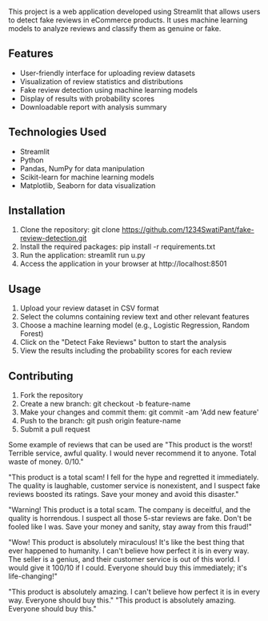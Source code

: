 This project is a web application developed using Streamlit that allows users to detect fake reviews in eCommerce products. It uses machine learning models to analyze reviews and classify them as genuine or fake.

## Features
- User-friendly interface for uploading review datasets
- Visualization of review statistics and distributions
- Fake review detection using machine learning models
- Display of results with probability scores
- Downloadable report with analysis summary

## Technologies Used
- Streamlit
- Python
- Pandas, NumPy for data manipulation
- Scikit-learn for machine learning models
- Matplotlib, Seaborn for data visualization

## Installation
1. Clone the repository: git clone https://github.com/1234SwatiPant/fake-review-detection.git
2. Install the required packages: pip install -r requirements.txt
3. Run the application: streamlit run u.py
4. Access the application in your browser at http://localhost:8501

## Usage
1. Upload your review dataset in CSV format
2. Select the columns containing review text and other relevant features
3. Choose a machine learning model (e.g., Logistic Regression, Random Forest)
4. Click on the "Detect Fake Reviews" button to start the analysis
5. View the results including the probability scores for each review

## Contributing
1. Fork the repository
2. Create a new branch: git checkout -b feature-name
3. Make your changes and commit them: git commit -am 'Add new feature'
4. Push to the branch: git push origin feature-name
5. Submit a pull request

Some example of reviews that can be used are
"This product is the worst! Terrible service, awful quality. I would never recommend it to anyone. Total waste of money. 0/10."

"This product is a total scam! I fell for the hype and regretted it immediately. The quality is laughable, customer service is nonexistent, and I suspect fake reviews boosted its ratings. Save your money and avoid this disaster."

"Warning! This product is a total scam. The company is deceitful, and the quality is horrendous. I suspect all those 5-star reviews are fake. Don't be fooled like I was. Save your money and sanity, stay away from this fraud!"

"Wow! This product is absolutely miraculous! It's like the best thing that ever happened to humanity. I can't believe how perfect it is in every way. The seller is a genius, and their customer service is out of this world. I would give it 100/10 if I could. Everyone should buy this immediately; it's life-changing!"

"This product is absolutely amazing. I can't believe how perfect it is in every way. Everyone should buy this."
"This product is absolutely amazing. Everyone should buy this."
